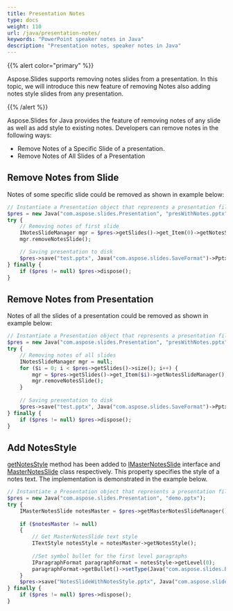 ```yaml
---
title: Presentation Notes
type: docs
weight: 110
url: /java/presentation-notes/
keywords: "PowerPoint speaker notes in Java"
description: "Presentation notes, speaker notes in Java"
---
```



{{% alert color="primary" %}} 

Aspose.Slides supports removing notes slides from a presentation. In this topic, we will introduce this new feature of removing Notes also adding notes style slides from any presentation. 

{{% /alert %}} 

Aspose.Slides for Java provides the feature of removing notes of any slide as well as add style to existing notes. Developers can remove notes in the following ways:

* Remove Notes of a Specific Slide of a presentation.
* Remove Notes of All Slides of a Presentation


## **Remove Notes from Slide**
Notes of some specific slide could be removed as shown in example below:

```php
// Instantiate a Presentation object that represents a presentation file
$pres = new Java("com.aspose.slides.Presentation", "presWithNotes.pptx");
try {
    // Removing notes of first slide
    INotesSlideManager mgr = $pres->getSlides()->get_Item(0)->getNotesSlideManager();
    mgr.removeNotesSlide();

    // Saving presentation to disk
    $pres->save("test.pptx", Java("com.aspose.slides.SaveFormat")->Pptx);
} finally {
    if ($pres != null) $pres->dispose();
}
```

## **Remove Notes from Presentation**
Notes of all the slides of a presentation could be removed as shown in example below:

```php
// Instantiate a Presentation object that represents a presentation file
$pres = new Java("com.aspose.slides.Presentation", "presWithNotes.pptx");
try {
    // Removing notes of all slides
    INotesSlideManager mgr = null;
    for ($i = 0; i < $pres->getSlides()->size(); i++) {
        mgr = $pres->getSlides()->get_Item($i)->getNotesSlideManager();
        mgr.removeNotesSlide();
    }
    
    // Saving presentation to disk
    $pres->save("test.pptx", Java("com.aspose.slides.SaveFormat")->Pptx);
} finally {
    if ($pres != null) $pres->dispose();
}
```

## **Add NotesStyle**
[getNotesStyle](https://apireference.aspose.com/slides/java/com.aspose.slides/IMasterNotesSlide#getNotesStyle--) method has been added to [IMasterNotesSlide](https://apireference.aspose.com/slides/java/com.aspose.slides/IMasterNotesSlide) interface and [MasterNotesSlide](https://apireference.aspose.com/slides/java/com.aspose.slides/MasterNotesSlide) class respectively. This property specifies the style of a notes text. The implementation is demonstrated in the example below.

```php
// Instantiate a Presentation object that represents a presentation file
$pres = new Java("com.aspose.slides.Presentation", "demo.pptx");
try {
    IMasterNotesSlide notesMaster = $pres->getMasterNotesSlideManager()->getMasterNotesSlide();
    
    if ($notesMaster != null)
    {
        // Get MasterNotesSlide text style
        ITextStyle notesStyle = notesMaster->getNotesStyle();
    
        //Set symbol bullet for the first level paragraphs
        IParagraphFormat paragraphFormat = notesStyle->getLevel(0);
        paragraphFormat->getBullet()->setType(Java("com.aspose.slides.BulletType")->Symbol);
    }
    $pres->save("NotesSlideWithNotesStyle.pptx", Java("com.aspose.slides.SaveFormat")->Pptx);
} finally {
    if ($pres != null) $pres->dispose();
}
```